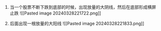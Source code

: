 1. 当一个股票不断下跌到底部的时候，出现放量的大阴线，然后在底部形成横屏止跌
![[Pasted image 20240328221722.png]]

2. 后面出现一根放量的大阳线
![[Pasted image 20240328221833.png]]